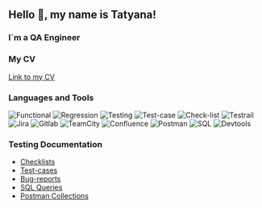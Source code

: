 ## Hello 👋, my name is Tatyana!
### I`m a QA Engineer

### My CV 
[Link to my CV]()

### Languages and Tools
![Functional](https://img.shields.io/badge/-Functional-D3D3D3?style=for-the-badge&logo=EC5990)
![Regression](https://img.shields.io/badge/-Regression-D3D3D3?style=for-the-badge&logo=EC5990)
![Testing](https://img.shields.io/badge/-Testing-D3D3D3?style=for-the-badge&logo=EC5990)
![Test-case](https://img.shields.io/badge/-Testcase-D3D3D3?style=for-the-badge&logo=check)
![Check-list](https://img.shields.io/badge/-Checklist-D3D3D3?style=for-the-badge&logo=checklist)
![Testrail](https://img.shields.io/badge/-Testrail-D3D3D3?style=for-the-badge&logo=test)
![Jira](https://img.shields.io/badge/-Jira-D3D3D3?style=for-the-badge&logo=jira)
![Gitlab](https://img.shields.io/badge/-GitLab-D3D3D3?style=for-the-badge&logo=gitlab)
![TeamCity](https://img.shields.io/badge/-TeamCity-D3D3D3?style=for-the-badge&logo=teamcity)
![Confluence](https://img.shields.io/badge/-Confluence-D3D3D3?style=for-the-badge&logo=confluence)
![Postman](https://img.shields.io/badge/-Postman-D3D3D3?style=for-the-badge&logo=postman)
![SQL](https://img.shields.io/badge/-SQL-D3D3D3?style=for-the-badge&logo=mysql)
![Devtools](https://img.shields.io/badge/-Devtools-D3D3D3?style=for-the-badge&logo=google)

### Testing Documentation
- [Checklists]()
- [Test-cases]()
- [Bug-reports]()
- [SQL Queries]()
- [Postman Collections]()
